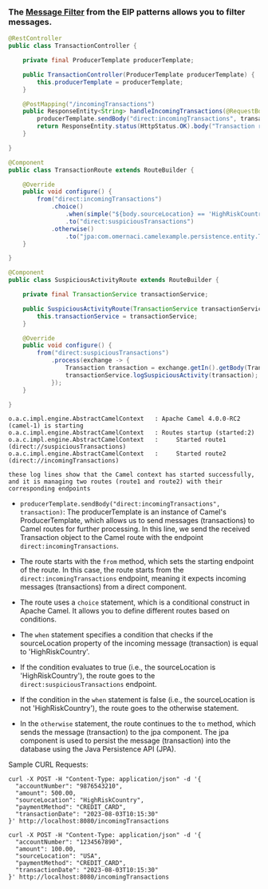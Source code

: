 
### The [Message Filter](https://camel.apache.org/components/3.21.x/eips/filter-eip.html) from the EIP patterns allows you to filter messages.



```java
@RestController
public class TransactionController {

    private final ProducerTemplate producerTemplate;

    public TransactionController(ProducerTemplate producerTemplate) {
        this.producerTemplate = producerTemplate;
    }

    @PostMapping("/incomingTransactions")
    public ResponseEntity<String> handleIncomingTransactions(@RequestBody Transaction transaction) {
        producerTemplate.sendBody("direct:incomingTransactions", transaction);
        return ResponseEntity.status(HttpStatus.OK).body("Transaction received for processing!");
    }

}

@Component
public class TransactionRoute extends RouteBuilder {

    @Override
    public void configure() {
        from("direct:incomingTransactions")
            .choice()
                .when(simple("${body.sourceLocation} == 'HighRiskCountry'"))
                .to("direct:suspiciousTransactions")
            .otherwise()
                .to("jpa:com.omernaci.camelexample.persistence.entity.Transaction");
    }

}

@Component
public class SuspiciousActivityRoute extends RouteBuilder {

    private final TransactionService transactionService;

    public SuspiciousActivityRoute(TransactionService transactionService) {
        this.transactionService = transactionService;
    }

    @Override
    public void configure() {
        from("direct:suspiciousTransactions")
            .process(exchange -> {
                Transaction transaction = exchange.getIn().getBody(Transaction.class);
                transactionService.logSuspiciousActivity(transaction);
            });
    }

}
```

```logcatfilter
o.a.c.impl.engine.AbstractCamelContext   : Apache Camel 4.0.0-RC2 (camel-1) is starting
o.a.c.impl.engine.AbstractCamelContext   : Routes startup (started:2)
o.a.c.impl.engine.AbstractCamelContext   :     Started route1 (direct://suspiciousTransactions)
o.a.c.impl.engine.AbstractCamelContext   :     Started route2 (direct://incomingTransactions)

these log lines show that the Camel context has started successfully, and it is managing two routes (route1 and route2) with their corresponding endpoints
```


- `producerTemplate.sendBody("direct:incomingTransactions", transaction)`: The producerTemplate is an instance of Camel's ProducerTemplate, which allows us to send messages (transactions) to Camel routes for further processing. In this line, we send the received Transaction object to the Camel route with the endpoint `direct:incomingTransactions`.

- The route starts with the `from` method, which sets the starting endpoint of the route. In this case, the route starts from the `direct:incomingTransactions` endpoint, meaning it expects incoming messages (transactions) from a direct component.

- The route uses a `choice` statement, which is a conditional construct in Apache Camel. It allows you to define different routes based on conditions.

- The `when` statement specifies a condition that checks if the sourceLocation property of the incoming message (transaction) is equal to 'HighRiskCountry'.

- If the condition evaluates to true (i.e., the sourceLocation is 'HighRiskCountry'), the route goes to the `direct:suspiciousTransactions` endpoint.

- If the condition in the `when` statement is false (i.e., the sourceLocation is not 'HighRiskCountry'), the route goes to the otherwise statement.

- In the `otherwise` statement, the route continues to the `to` method, which sends the message (transaction) to the jpa component. The jpa component is used to persist the message (transaction) into the database using the Java Persistence API (JPA).

Sample CURL Requests:
```
curl -X POST -H "Content-Type: application/json" -d '{
  "accountNumber": "9876543210",
  "amount": 500.00,
  "sourceLocation": "HighRiskCountry",
  "paymentMethod": "CREDIT_CARD",
  "transactionDate": "2023-08-03T10:15:30"
}' http://localhost:8080/incomingTransactions

curl -X POST -H "Content-Type: application/json" -d '{
  "accountNumber": "1234567890",
  "amount": 100.00,
  "sourceLocation": "USA",
  "paymentMethod": "CREDIT_CARD",
  "transactionDate": "2023-08-03T10:15:30"
}' http://localhost:8080/incomingTransactions

```
